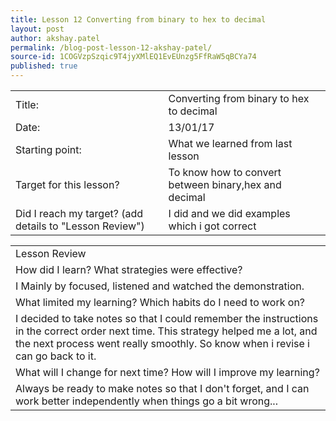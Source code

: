 ```yaml
---
title: Lesson 12 Converting from binary to hex to decimal
layout: post
author: akshay.patel
permalink: /blog-post-lesson-12-akshay-patel/
source-id: 1COGVzpSzqic9T4jyXMlEQ1EvEUnzg5FfRaW5qBCYa74
published: true
---
```

<table>
  <tr>
    <td>Title:</td>
    <td>Converting from binary to hex to decimal</td>
  </tr>
  <tr>
    <td>Date:</td>
    <td>13/01/17</td>
  </tr>
  <tr>
    <td>Starting point:</td>
    <td>What we learned  from last lesson</td>
  </tr>
  <tr>
    <td>Target for this lesson?</td>
    <td>To know how to convert between binary,hex and decimal</td>
  </tr>
  <tr>
    <td>Did I reach my target? 
(add details to "Lesson Review")</td>
    <td>I did and we did examples which i got correct</td>
  </tr>
</table>


<table>
  <tr>
    <td>Lesson Review</td>
  </tr>
  <tr>
    <td>How did I learn? What strategies were effective? </td>
  </tr>
  <tr>
    <td>I Mainly by focused, listened and watched the demonstration.</td>
  </tr>
  <tr>
    <td>What limited my learning? Which habits do I need to work on? </td>
  </tr>
  <tr>
    <td>
I decided to take notes so that I could remember the instructions in the correct order next time.  This strategy helped me a lot, and the next process went really smoothly. So know when i revise i can go back to it.</td>
  </tr>
  <tr>
    <td>What will I change for next time? How will I improve my learning?</td>
  </tr>
  <tr>
    <td>Always be ready to make notes so that I don't forget, and I can work better independently when things go a bit wrong...</td>
  </tr>
</table>


